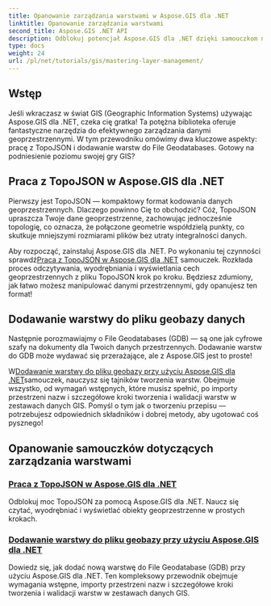 ```yaml
---
title: Opanowanie zarządzania warstwami w Aspose.GIS dla .NET
linktitle: Opanowanie zarządzania warstwami
second_title: Aspose.GIS .NET API
description: Odblokuj potencjał Aspose.GIS dla .NET dzięki samouczkom na temat TopoJSON i File Geodatabases. Uprość zarządzanie warstwami.
type: docs
weight: 24
url: /pl/net/tutorials/gis/mastering-layer-management/
---
```

## Wstęp

Jeśli wkraczasz w świat GIS (Geographic Information Systems) używając Aspose.GIS dla .NET, czeka cię gratka! Ta potężna biblioteka oferuje fantastyczne narzędzia do efektywnego zarządzania danymi geoprzestrzennymi. W tym przewodniku omówimy dwa kluczowe aspekty: pracę z TopoJSON i dodawanie warstw do File Geodatabases. Gotowy na podniesienie poziomu swojej gry GIS?

## Praca z TopoJSON w Aspose.GIS dla .NET

Pierwszy jest TopoJSON — kompaktowy format kodowania danych geoprzestrzennych. Dlaczego powinno Cię to obchodzić? Cóż, TopoJSON upraszcza Twoje dane geoprzestrzenne, zachowując jednocześnie topologię, co oznacza, że połączone geometrie współdzielą punkty, co skutkuje mniejszymi rozmiarami plików bez utraty integralności danych. 

 Aby rozpocząć, zainstaluj Aspose.GIS dla .NET. Po wykonaniu tej czynności sprawdź[Praca z TopoJSON w Aspose.GIS dla .NET](./working-with-topojson/) samouczek. Rozkłada proces odczytywania, wyodrębniania i wyświetlania cech geoprzestrzennych z pliku TopoJSON krok po kroku. Będziesz zdumiony, jak łatwo możesz manipulować danymi przestrzennymi, gdy opanujesz ten format!

## Dodawanie warstwy do pliku geobazy danych

Następnie porozmawiajmy o File Geodatabases (GDB) — są one jak cyfrowe szafy na dokumenty dla Twoich danych przestrzennych. Dodawanie warstw do GDB może wydawać się przerażające, ale z Aspose.GIS jest to proste! 

 W[Dodawanie warstwy do pliku geobazy przy użyciu Aspose.GIS dla .NET](./add-layer-to-file-geo-database/)samouczek, nauczysz się tajników tworzenia warstw. Obejmuje wszystko, od wymagań wstępnych, które musisz spełnić, po importy przestrzeni nazw i szczegółowe kroki tworzenia i walidacji warstw w zestawach danych GIS. Pomyśl o tym jak o tworzeniu przepisu — potrzebujesz odpowiednich składników i dobrej metody, aby ugotować coś pysznego!

## Opanowanie samouczków dotyczących zarządzania warstwami
### [Praca z TopoJSON w Aspose.GIS dla .NET](./working-with-topojson/)
Odblokuj moc TopoJSON za pomocą Aspose.GIS dla .NET. Naucz się czytać, wyodrębniać i wyświetlać obiekty geoprzestrzenne w prostych krokach.
### [Dodawanie warstwy do pliku geobazy przy użyciu Aspose.GIS dla .NET](./add-layer-to-file-geo-database/)
Dowiedz się, jak dodać nową warstwę do File Geodatabase (GDB) przy użyciu Aspose.GIS dla .NET. Ten kompleksowy przewodnik obejmuje wymagania wstępne, importy przestrzeni nazw i szczegółowe kroki tworzenia i walidacji warstw w zestawach danych GIS.